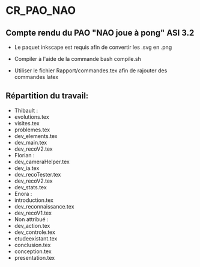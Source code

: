 # CR_PAO_NAO

## Compte rendu du PAO "NAO joue à pong" ASI 3.2

 * Le paquet inkscape est requis afin de convertir les .svg en .png

 * Compiler à l'aide de la commande bash compile.sh

 * Utiliser le fichier Rapport/commandes.tex afin de rajouter des commandes latex


## Répartition du travail:
 * Thibault :
  * evolutions.tex
  * visites.tex
  * problemes.tex
  * dev_elements.tex
  * dev_main.tex
  * dev_recoV2.tex
 * Florian :
  * dev_cameraHelper.tex
  * dev_ia.tex
  * dev_recoTester.tex
  * dev_recoV2.tex
  * dev_stats.tex
 * Enora :
  * introduction.tex
  * dev_reconnaissance.tex
  * dev_recoV1.tex
 * Non attribué :
  * dev_action.tex
  * dev_controle.tex
  * etudeexistant.tex
  * conclusion.tex
  * conception.tex
  * presentation.tex
